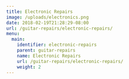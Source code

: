 ```yaml
---
title: Electronic Repairs
image: /uploads/electronics.png
date: 2018-02-19T21:28:29-08:00
url: /guitar-repairs/electronic-repairs/
menu:
  main:
    identifier: electronic-repairs
    parent: guitar-repairs
    name: Electronic Repairs
    url: /guitar-repairs/electronic-repairs/
    weight: 2
---
```


